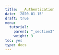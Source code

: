 ```yaml
---
title: __Authentication
date: '2020-01-15'
draft: true
menu:
  tutorial:
    parent: "_section3"
    weight: 3
toc: yes
type: docs
---
```





